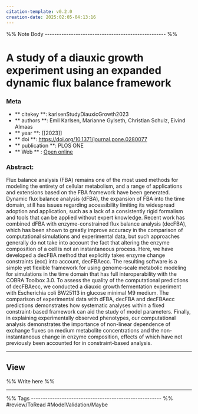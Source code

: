 ```yaml
---
citation-template: v0.2.0
creation-date: 2025:02:05-04:13:16
---
```


%% Note Body --------------------------------------------------- %%
# A study of a diauxic growth experiment using an expanded dynamic flux balance framework

### Meta
- ** citekey **: karlsenStudyDiauxicGrowth2023
- ** authors **: Emil Karlsen, Marianne Gylseth, Christian Schulz, Eivind Almaas
- ** year **: [[2023]]
- ** doi **: https://doi.org/10.1371/journal.pone.0280077
- ** publication **: PLOS ONE
- ** Web ** : [Open online](https://dx.plos.org/10.1371/journal.pone.0280077)


### Abstract:

Flux balance analysis (FBA) remains one of the most used methods for modeling the entirety of cellular metabolism, and a range of applications and extensions based on the FBA framework have been generated. Dynamic flux balance analysis (dFBA), the expansion of FBA into the time domain, still has issues regarding accessibility limiting its widespread adoption and application, such as a lack of a consistently rigid formalism and tools that can be applied without expert knowledge. Recent work has combined dFBA with enzyme-constrained flux balance analysis (decFBA), which has been shown to greatly improve accuracy in the comparison of computational simulations and experimental data, but such approaches generally do not take into account the fact that altering the enzyme composition of a cell is not an instantaneous process. Here, we have developed a decFBA method that explicitly takes enzyme change constraints (ecc) into account, decFBAecc. The resulting software is a simple yet flexible framework for using genome-scale metabolic modeling for simulations in the time domain that has full interoperability with the COBRA Toolbox 3.0. To assess the quality of the computational predictions of decFBAecc, we conducted a diauxic growth fermentation experiment with Escherichia coli BW25113 in glucose minimal M9 medium. The comparison of experimental data with dFBA, decFBA and decFBAecc predictions demonstrates how systematic analyses within a fixed constraint-based framework can aid the study of model parameters. Finally, in explaining experimentally observed phenotypes, our computational analysis demonstrates the importance of non-linear dependence of exchange fluxes on medium metabolite concentrations and the non-instantaneous change in enzyme composition, effects of which have not previously been accounted for in constraint-based analysis.

___

## View

%% Write here %%





___
%% Tags  ------------------------------------------------------- %%
#review/ToRead
#ModelValidation/Maybe